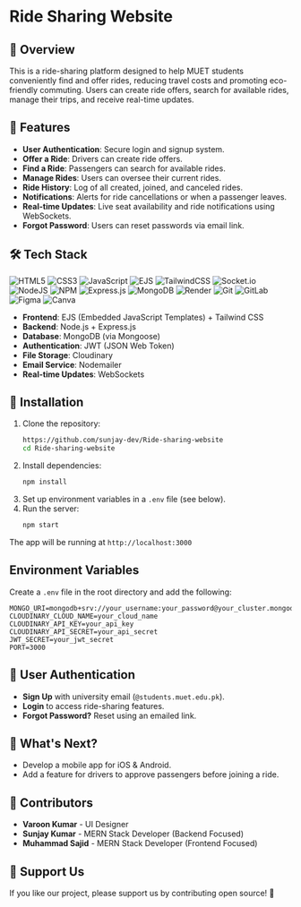 # Ride Sharing Website

## 📌 Overview
This is a ride-sharing platform designed to help MUET students conveniently find and offer rides, reducing travel costs and promoting eco-friendly commuting. Users can create ride offers, search for available rides, manage their trips, and receive real-time updates.

## 🚀 Features
- **User Authentication**: Secure login and signup system.
- **Offer a Ride**: Drivers can create ride offers.
- **Find a Ride**: Passengers can search for available rides.
- **Manage Rides**: Users can oversee their current rides.
- **Ride History**: Log of all created, joined, and canceled rides.
- **Notifications**: Alerts for ride cancellations or when a passenger leaves.
- **Real-time Updates**: Live seat availability and ride notifications using WebSockets.
- **Forgot Password**: Users can reset passwords via email link.

## 🛠 Tech Stack
![HTML5](https://img.shields.io/badge/html5-%23E34F26.svg?style=for-the-badge&logo=html5&logoColor=white) 
![CSS3](https://img.shields.io/badge/css3-%231572B6.svg?style=for-the-badge&logo=css3&logoColor=white) 
![JavaScript](https://img.shields.io/badge/javascript-%23323330.svg?style=for-the-badge&logo=javascript&logoColor=%23F7DF1E) 
![EJS](https://img.shields.io/badge/ejs-%23B4CA65.svg?style=for-the-badge&logo=ejs&logoColor=black) 
![TailwindCSS](https://img.shields.io/badge/tailwindcss-%2338B2AC.svg?style=for-the-badge&logo=tailwind-css&logoColor=white) 
![Socket.io](https://img.shields.io/badge/Socket.io-black?style=for-the-badge&logo=socket.io&badgeColor=010101) 
![NodeJS](https://img.shields.io/badge/node.js-6DA55F?style=for-the-badge&logo=node.js&logoColor=white) 
![NPM](https://img.shields.io/badge/NPM-%23CB3837.svg?style=for-the-badge&logo=npm&logoColor=white) 
![Express.js](https://img.shields.io/badge/express.js-%23404d59.svg?style=for-the-badge&logo=express&logoColor=%2361DAFB) 
![MongoDB](https://img.shields.io/badge/MongoDB-%234ea94b.svg?style=for-the-badge&logo=mongodb&logoColor=white) 
![Render](https://img.shields.io/badge/Render-%46E3B7.svg?style=for-the-badge&logo=render&logoColor=white) 
![Git](https://img.shields.io/badge/git-%23F05033.svg?style=for-the-badge&logo=git&logoColor=white) 
![GitLab](https://img.shields.io/badge/gitlab-%23181717.svg?style=for-the-badge&logo=gitlab&logoColor=white) 
![Figma](https://img.shields.io/badge/figma-%23F24E1E.svg?style=for-the-badge&logo=figma&logoColor=white) 
![Canva](https://img.shields.io/badge/Canva-%2300C4CC.svg?style=for-the-badge&logo=Canva&logoColor=white)


- **Frontend**: EJS (Embedded JavaScript Templates) + Tailwind CSS
- **Backend**: Node.js + Express.js
- **Database**: MongoDB (via Mongoose)
- **Authentication**: JWT (JSON Web Token)
- **File Storage**: Cloudinary
- **Email Service**: Nodemailer
- **Real-time Updates**: WebSockets


## 🔧 Installation
1. Clone the repository:
   ```bash
   https://github.com/sunjay-dev/Ride-sharing-website
   cd Ride-sharing-website
   ```
2. Install dependencies:
   ```bash
   npm install
   ```
3. Set up environment variables in a `.env` file (see below).
4. Run the server:
   ```bash
   npm start
   ```
The app will be running at `http://localhost:3000`

## Environment Variables
Create a `.env` file in the root directory and add the following:
```env
MONGO_URI=mongodb+srv://your_username:your_password@your_cluster.mongodb.net/database_name
CLOUDINARY_CLOUD_NAME=your_cloud_name
CLOUDINARY_API_KEY=your_api_key
CLOUDINARY_API_SECRET=your_api_secret
JWT_SECRET=your_jwt_secret
PORT=3000
```


## 🔑 User Authentication
- **Sign Up** with university email (`@students.muet.edu.pk`).
- **Login** to access ride-sharing features.
- **Forgot Password?** Reset using an emailed link.

## 🚀 What's Next?
- Develop a mobile app for iOS & Android.
- Add a feature for drivers to approve passengers before joining a ride.

## 🤝 Contributors
- **Varoon Kumar** - UI Designer
- **Sunjay Kumar** - MERN Stack Developer (Backend Focused)
- **Muhammad Sajid** - MERN Stack Developer (Frontend Focused)

## 🎯 Support Us
If you like our project, please support us by contributing open source! 🙌
